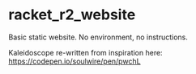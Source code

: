 # racket_r2_website

Basic static website. No environment, no instructions. 

Kaleidoscope re-written from inspiration here:
https://codepen.io/soulwire/pen/pwchL

